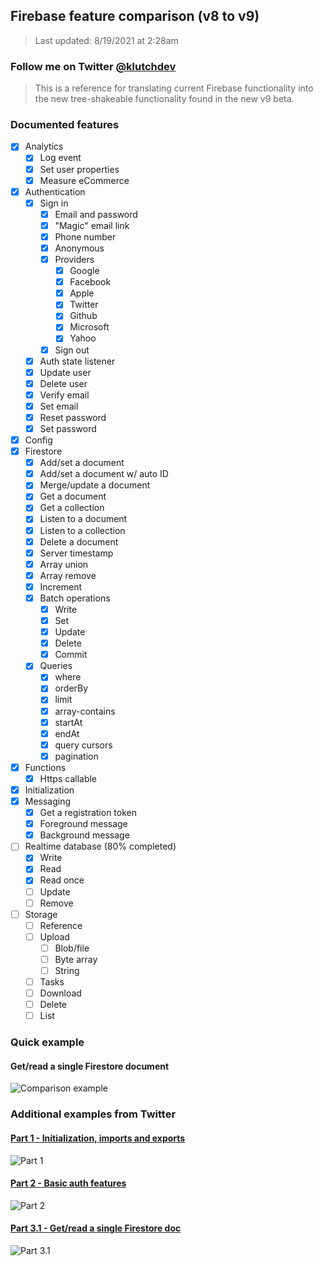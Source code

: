 ## Firebase feature comparison (v8 to v9)

> Last updated: 8/19/2021 at 2:28am

### Follow me on Twitter [@klutchdev](https://twitter.com/klutchdev)

> This is a reference for translating current Firebase functionality into the new tree-shakeable functionality found in the new v9 beta.

### Documented features

- [x] Analytics
  - [x] Log event
  - [x] Set user properties
  - [x] Measure eCommerce
- [x] Authentication
  - [x] Sign in
    - [x] Email and password
    - [x] "Magic" email link
    - [x] Phone number
    - [x] Anonymous
    - [x] Providers
      - [x] Google
      - [x] Facebook
      - [x] Apple
      - [x] Twitter
      - [x] Github
      - [x] Microsoft
      - [x] Yahoo
    - [x] Sign out
  - [x] Auth state listener
  - [x] Update user
  - [x] Delete user
  - [x] Verify email
  - [x] Set email
  - [x] Reset password
  - [x] Set password
- [x] Config
- [x] Firestore
  - [x] Add/set a document
  - [x] Add/set a document w/ auto ID
  - [x] Merge/update a document
  - [x] Get a document
  - [x] Get a collection
  - [x] Listen to a document
  - [x] Listen to a collection
  - [x] Delete a document
  - [x] Server timestamp
  - [x] Array union
  - [x] Array remove
  - [x] Increment
  - [x] Batch operations
    - [x] Write
    - [x] Set
    - [x] Update
    - [x] Delete
    - [x] Commit
  - [x] Queries
    - [x] where
    - [x] orderBy
    - [x] limit
    - [x] array-contains
    - [x] startAt
    - [x] endAt
    - [x] query cursors
    - [x] pagination
- [x] Functions
  - [x] Https callable
- [x] Initialization
- [x] Messaging
  - [x] Get a registration token
  - [x] Foreground message
  - [x] Background message
- [ ] Realtime database (80% completed)
  - [x] Write
  - [x] Read
  - [x] Read once
  - [ ] Update
  - [ ] Remove
- [ ] Storage
  - [ ] Reference
  - [ ] Upload
    - [ ] Blob/file
    - [ ] Byte array
    - [ ] String
  - [ ] Tasks
  - [ ] Download
  - [ ] Delete
  - [ ] List

### Quick example

#### Get/read a single Firestore document

![Comparison example](comparison-example.png)

### Additional examples from Twitter

#### [Part 1 - Initialization, imports and exports](https://twitter.com/KlutchDev/status/1423835443628584960)

![Part 1](screenshot-part1.png)

#### [Part 2 - Basic auth features](https://twitter.com/KlutchDev/status/1423957300772065287)

![Part 2](screenshot-part2.png)

#### [Part 3.1 - Get/read a single Firestore doc](twitter.com/KlutchDev/status/1427435257993834503)

![Part 3.1](screenshot-part3-1.png)

